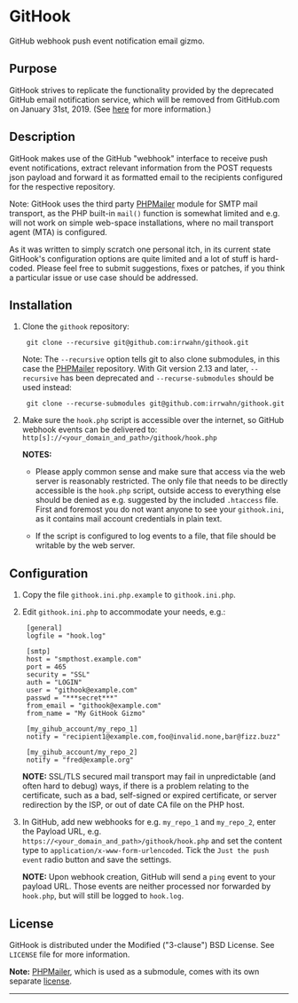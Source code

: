 # GitHook

GitHub webhook push event notification email gizmo.


## Purpose

GitHook strives to replicate the functionality provided by the deprecated
GitHub email notification service, which will be removed from GitHub.com
on January 31st, 2019.
(See [here](https://developer.github.com/changes/2018-04-25-github-services-deprecation/)
for more information.)


## Description

GitHook makes use of the GitHub "webhook" interface to receive push event
notifications, extract relevant information from the POST requests json
payload and forward it as formatted email to the recipients configured
for the respective repository.

Note: GitHook uses the third party [PHPMailer](https://github.com/PHPMailer/PHPMailer)
module for SMTP mail transport, as the PHP built-in `mail()` function is
somewhat limited and e.g. will not work on simple web-space installations,
where no mail transport agent (MTA) is configured.

As it was written to simply scratch one personal itch, in its current
state GitHook's configuration options are quite limited and a lot of
stuff is hard-coded. Please feel free to submit suggestions, fixes or
patches, if you think a particular issue or use case should be addressed.


## Installation

1. Clone the `githook` repository:

        git clone --recursive git@github.com:irrwahn/githook.git

   Note: The `--recursive` option tells git to also clone submodules,
   in this case the [PHPMailer](https://github.com/PHPMailer/PHPMailer)
   repository. With Git version 2.13 and later, `--recursive` has
   been deprecated and `--recurse-submodules` should be used instead:

        git clone --recurse-submodules git@github.com:irrwahn/githook.git


2. Make sure the `hook.php` script is accessible over the internet, so
   GitHub webhook events can be delivered to:
   `http[s]://<your_domain_and_path>/githook/hook.php`

   **NOTES:**

   * Please apply common sense and make sure that access via the web
   server is reasonably restricted. The only file that needs to be
   directly accessible is the `hook.php` script, outside access to
   everything else should be denied as e.g. suggested by the included
   `.htaccess` file. First and foremost you do not want anyone to see
   your `githook.ini`, as it contains mail account credentials in plain
   text.

   * If the script is configured to log events to a file, that file
   should be writable by the web server.


## Configuration

1. Copy the file `githook.ini.php.example` to `githook.ini.php`.

2. Edit `githook.ini.php` to accommodate your needs, e.g.:

        [general]
        logfile = "hook.log"

        [smtp]
        host = "smpthost.example.com"
        port = 465
        security = "SSL"
        auth = "LOGIN"
        user = "githook@example.com"
        passwd = "***secret***"
        from_email = "githook@example.com"
        from_name = "My GitHook Gizmo"

        [my_gihub_account/my_repo_1]
        notify = "recipient1@example.com,foo@invalid.none,bar@fizz.buzz"

        [my_gihub_account/my_repo_2]
        notify = "fred@example.org"

   **NOTE:** SSL/TLS secured mail transport may fail in unpredictable
   (and often hard to debug) ways, if there is a problem relating to the
   certificate, such as a bad, self-signed or expired certificate, or
   server redirection by the ISP, or out of date CA file on the PHP host.

3. In GitHub, add new webhooks for e.g. `my_repo_1` and `my_repo_2`,
   enter the Payload URL, e.g. `https://<your_domain_and_path>/githook/hook.php`
   and set the content type to `application/x-www-form-urlencoded`.
   Tick the `Just the push event` radio button and save the settings.

   **NOTE:** Upon webhook creation, GitHub will send a `ping` event to
   your payload URL. Those events are neither processed nor forwarded by
   `hook.php`, but will still be logged to `hook.log`.


## License

GitHook is distributed under the Modified ("3-clause") BSD License.
See `LICENSE` file for more information.

**Note:** [PHPMailer](https://github.com/PHPMailer/PHPMailer),
which is used as a submodule, comes with its own separate
[license](https://github.com/PHPMailer/PHPMailer/blob/master/LICENSE).

----------------------------------------------------------------------
